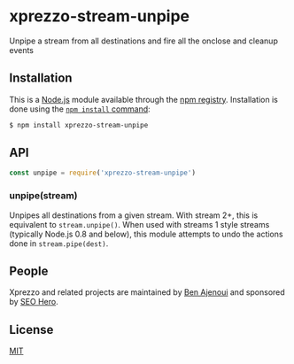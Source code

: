 # xprezzo-stream-unpipe

Unpipe a stream from all destinations and fire all the onclose and cleanup events

## Installation

This is a [Node.js](https://nodejs.org/en/) module available through the
[npm registry](https://www.npmjs.com/). Installation is done using the
[`npm install` command](https://docs.npmjs.com/getting-started/installing-npm-packages-locally):

```sh
$ npm install xprezzo-stream-unpipe
```

## API

```js
const unpipe = require('xprezzo-stream-unpipe')
```

### unpipe(stream)

Unpipes all destinations from a given stream. With stream 2+, this is
equivalent to `stream.unpipe()`. When used with streams 1 style streams
(typically Node.js 0.8 and below), this module attempts to undo the
actions done in `stream.pipe(dest)`.

## People

Xprezzo and related projects are maintained by [Ben Ajenoui](mailto:info@seohero.io) and sponsored by [SEO Hero](https://www.seohero.io).

## License

[MIT](LICENSE)
